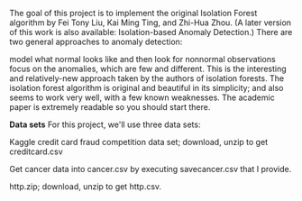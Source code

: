 
The goal of this project is to implement the original Isolation Forest algorithm by Fei Tony Liu, Kai Ming Ting, and Zhi-Hua Zhou. (A later version of this work is also available: Isolation-based Anomaly Detection.) There are two general approaches to anomaly detection:

model what normal looks like and then look for nonnormal observations
focus on the anomalies, which are few and different. This is the interesting and relatively-new approach taken by the authors of isolation forests.
The isolation forest algorithm is original and beautiful in its simplicity; and also seems to work very well, with a few known weaknesses. The academic paper is extremely readable so you should start there.


**Data sets**
For this project, we'll use three data sets:

Kaggle credit card fraud competition data set; download, unzip to get creditcard.csv

Get cancer data into cancer.csv by executing savecancer.csv that I provide.

http.zip; download, unzip to get http.csv.
